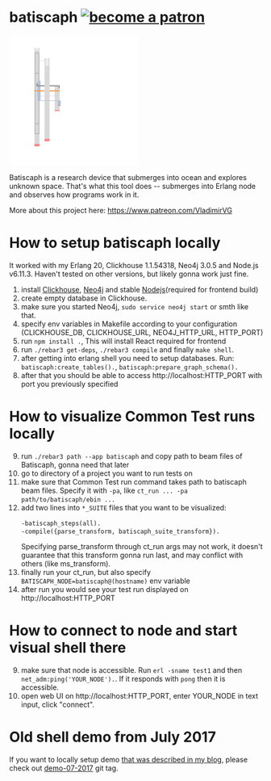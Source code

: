 # batiscaph [![become a patron](https://c5.patreon.com/external/logo/become_a_patron_button.png)](https://www.patreon.com/VladimirVG)

![batiscaph display example](https://github.com/vladimir-vg/batiscaph/raw/demo-01-2018/open_port_and_change_owner.gif)

Batiscaph is a research device that submerges into ocean and explores unknown space.
That's what this tool does -- submerges into Erlang node and observes how programs work in it.

More about this project here: https://www.patreon.com/VladimirVG

# How to setup batiscaph locally

It worked with my Erlang 20, Clickhouse 1.1.54318, Neo4j 3.0.5 and Node.js v6.11.3.
Haven't tested on other versions, but likely gonna work just fine.

 1. install [Clickhouse](https://clickhouse.yandex/), [Neo4j](https://neo4j.com/) and stable [Nodejs](https://nodejs.org/en/)(required for frontend build)
 2. create empty database in Clickhouse.
 3. make sure you started Neo4j, `sudo service neo4j start` or smth like that.
 4. specify env variables in Makefile according to your configuration (CLICKHOUSE_DB, CLICKHOUSE_URL, NEO4J_HTTP_URL, HTTP_PORT)
 5. run `npm install .`, This will install React required for frontend
 6. run `./rebar3 get-deps`, `./rebar3 compile` and finally `make shell`.
 7. after getting into erlang shell you need to setup databases.
    Run: `batiscaph:create_tables().`, `batiscaph:prepare_graph_schema().`
 8. after that you should be able to access http://localhost:HTTP_PORT with port you previously specified

# How to visualize Common Test runs locally

 9. run `./rebar3 path --app batiscaph` and copy path to beam files of Batiscaph, gonna need that later
 10. go to directory of a project you want to run tests on
 11. make sure that Common Test run command takes path to batiscaph beam files.
     Specify it with `-pa`, like `ct_run ... -pa path/to/batiscaph/ebin ...`
 12. add two lines into `*_SUITE` files that you want to be visualized:
     ```
     -batiscaph_steps(all).
     -compile({parse_transform, batiscaph_suite_transform}).
     ```
     Specifying parse_transform through ct_run args may not work,
     it doesn't guarantee that this transform gonna run last,
     and may conflict with others (like ms_transform).
  13. finally run your ct_run, but also specify `BATISCAPH_NODE=batiscaph@(hostname)` env variable
  14. after run you would see your test run displayed on http://localhost:HTTP_PORT

# How to connect to node and start visual shell there

 9. make sure that node is accessible.
    Run `erl -sname test1` and then `net_adm:ping('YOUR_NODE').`.
    If it responds with `pong` then it is accessible.
 10. open web UI on http://localhost:HTTP_PORT, enter YOUR_NODE in text input, click "connect".

# Old shell demo from July 2017

If you want to locally setup demo [that was described in my blog](http://vladimir-vg.me/erlang-shell-visualization-demo/), please check out [demo-07-2017](https://github.com/vladimir-vg/batiscaph/tree/demo-07-2017) git tag.
